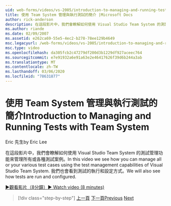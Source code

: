 ```yaml
---
uid: web-forms/videos/vs-2005/introduction-to-managing-and-running-tests-with-team-system
title: 使用 Team System 管理與執行測試的簡介 |Microsoft Docs
author: rick-anderson
description: 在這段影片中，我們會瞭解如何使用 Visual Studio Team System 的測試管理功能來管理所有或各種測試案例。 我們也會看到 。
ms.author: riande
ms.date: 02/09/2007
ms.assetid: e262ca69-55e5-4ec2-b278-78ee129b4649
msc.legacyurl: /web-forms/videos/vs-2005/introduction-to-managing-and-running-tests-with-team-system
msc.type: video
ms.openlocfilehash: da305fcb2c47279df200d3b1229df927aceec764
ms.sourcegitcommit: e7e91932a6e91a63e2e46417626f39d6b244a3ab
ms.translationtype: MT
ms.contentlocale: zh-TW
ms.lasthandoff: 03/06/2020
ms.locfileid: "78631877"
---
```

# <a name="introduction-to-managing-and-running-tests-with-team-system"></a><span data-ttu-id="33034-104">使用 Team System 管理與執行測試的簡介</span><span class="sxs-lookup"><span data-stu-id="33034-104">Introduction to Managing and Running Tests with Team System</span></span>

<span data-ttu-id="33034-105">Eric 先生</span><span class="sxs-lookup"><span data-stu-id="33034-105">by Eric Lee</span></span>

<span data-ttu-id="33034-106">在這段影片中，我們會瞭解如何使用 Visual Studio Team System 的測試管理功能來管理所有或各種測試案例。</span><span class="sxs-lookup"><span data-stu-id="33034-106">In this video we see how you can manage all or your various test cases using the test management capabilities of Visual Studio Team System.</span></span> <span data-ttu-id="33034-107">我們也會看到測試的執行和設定方式。</span><span class="sxs-lookup"><span data-stu-id="33034-107">We will also see how tests are run and configured.</span></span>

[<span data-ttu-id="33034-108">&#9654;觀看影片（8分鐘）</span><span class="sxs-lookup"><span data-stu-id="33034-108">&#9654; Watch video (8 minutes)</span></span>](https://channel9.msdn.com/Blogs/ASP-NET-Site-Videos/introduction-to-managing-and-running-tests-with-team-system)

> [!div class="step-by-step"]
> <span data-ttu-id="33034-109">[上一頁](introduction-to-manual-testing-with-team-system.md)
> [下一頁](measuring-the-business-value-of-ajax.md)</span><span class="sxs-lookup"><span data-stu-id="33034-109">[Previous](introduction-to-manual-testing-with-team-system.md)
[Next](measuring-the-business-value-of-ajax.md)</span></span>
